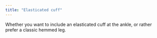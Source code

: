 ```yaml
---
title: "Elasticated cuff"
---
```


Whether you want to include an elasticated cuff at the ankle, or rather prefer a classic hemmed leg.




